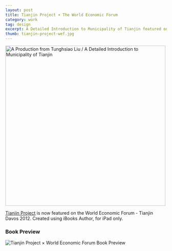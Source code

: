 ```yaml
---
layout: post
title: Tianjin Project × The World Economic Forum
category: work
tag: design
excerpt: A Detailed Introduction to Municipality of Tianjin featured on the World Economic Forum
thumb: tianjin-project-wef.jpg
---
```


<div class=txt>
<p><img src="{{ site.file }}/tianjin-project-wef.png" width=500 alt="A Production from Tunghsiao Liu / A Detailed Introduction to Municipality of Tianjin"></p>

<p><a href="/work/tianjin-project/">Tianjin Project</a> is now featured on the World Economic Forum - Tianjin Davos 2012. Created using iBooks Author, for iPad only.</p>
</div>

<div class=txt>
  <h3>Book Preview</h3>
</div>
<p><img src="{{ site.file }}/tianjin-project-wef-preview-merged.jpg" alt="Tianjin Project &times; World Economic Forum Book Preview"></p>